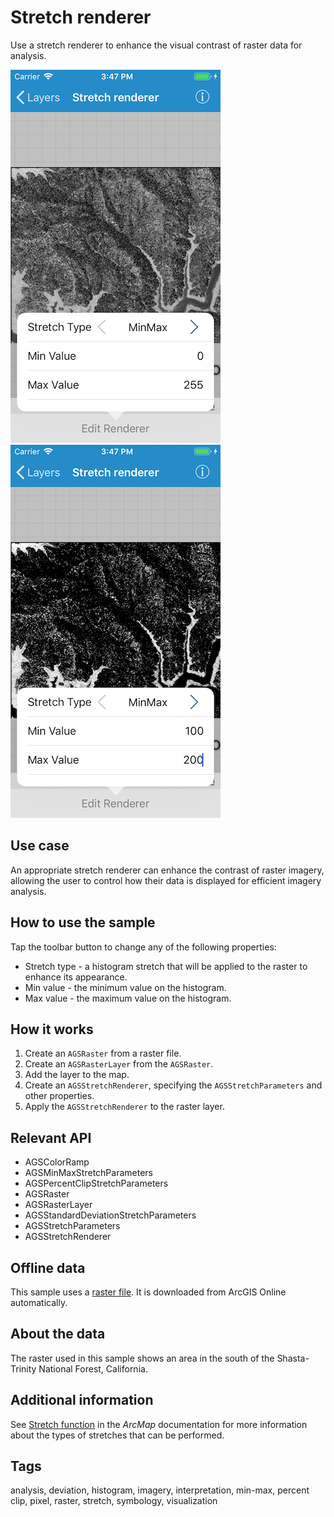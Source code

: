 # Stretch renderer

Use a stretch renderer to enhance the visual contrast of raster data for analysis.

![Default stretch renderer](stretch-renderer-1.png)
![Edited stretch renderer ](stretch-renderer-2.png)


## Use case

An appropriate stretch renderer can enhance the contrast of raster imagery, allowing the user to control how their data is displayed for efficient imagery analysis.

## How to use the sample

Tap the toolbar button to change any of the following properties:

* Stretch type - a histogram stretch that will be applied to the raster to enhance its appearance.
* Min value - the minimum value on the histogram.
* Max value - the maximum value on the histogram.

## How it works

1. Create an `AGSRaster` from a raster file.
2. Create an `AGSRasterLayer` from the `AGSRaster`.
3. Add the layer to the map.
4. Create an `AGSStretchRenderer`, specifying the `AGSStretchParameters` and other properties.
5. Apply the `AGSStretchRenderer` to the raster layer.

## Relevant API

* AGSColorRamp
* AGSMinMaxStretchParameters
* AGSPercentClipStretchParameters
* AGSRaster
* AGSRasterLayer
* AGSStandardDeviationStretchParameters
* AGSStretchParameters
* AGSStretchRenderer

## Offline data

This sample uses a [raster file](https://arcgisruntime.maps.arcgis.com/home/item.html?id=95392f99970d4a71bd25951beb34a508). It is downloaded from ArcGIS Online automatically.

## About the data

The raster used in this sample shows an area in the south of the Shasta-Trinity National Forest, California.

## Additional information

See [Stretch function](https://desktop.arcgis.com/en/arcmap/latest/manage-data/raster-and-images/stretch-function.htm) in the *ArcMap* documentation for more information about the types of stretches that can be performed.

## Tags

analysis, deviation, histogram, imagery, interpretation, min-max, percent clip, pixel, raster, stretch, symbology, visualization

